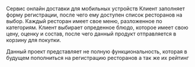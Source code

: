 Сервис онлайн доставки для мобильных устройств
Клиент заполняет форму регистрации, после чего ему доступен
список ресторанов на выбор. 
Каждый ресторан имеет свое меню, разложенное по категориям.
Клиент выбирает опреденное блюдо, которое имеет свою цену,
оценку и состав, после чего данный продукт 
отправляется в корзину для покупки.

Данный проект представляет не полную функциональность,
которая в будущем пополниться на регистрацию ресторанов
а так же их рейтинг